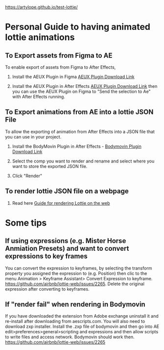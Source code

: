 https://artylope.github.io/test-lottie/

# Personal Guide to having animated lottie animations

## To Export assets from Figma to AE
To enable export of assets from Figma to After Effects,
1. Install the AEUX Plugin in Figma [AEUX Plugin Download Link](https://aeux.io/)

2. Install the AEUX Plugin in After Effects [AEUX Plugin Download Link](https://aeux.io/)
then you can use the AEUX Plugin on Figma to "Send the selection to Ae" with After Effects running. 

## To Export animations from AE into a lottie JSON File
To allow the exporting of animation from After Effects into a JSON file that you can use in your project. 

 1. Install the BodyMovin Plugin in After Effects -  [Bodymovin Plugin
    Download Link](https://aescripts.com/bodymovin/)
    
 2. Select the comp you want to render and rename and select where you want to store the exported JSON file.
 3. Click "Render" 

## To render lottie JSON file on a webpage

 1. Read here [Guide for rendering Lottie on the web](http://airbnb.io/lottie/#/web)

# Some tips

##  If using expressions (e.g. Mister Horse Anmiation Presets) and want to convert expressions to key frames
You can convert the expression to keyframes, by selecting the transform property you assigned the expression to (e.g. Position) then clic to the menu Animation > Keyframe Assistant> Convert Expression to keyframe. https://github.com/airbnb/lottie-web/issues/2265. Delete the original expression after converting to keyframes.

## If "render fail" when rendering in Bodymovin
If you have downloaded the extension from Adobe exchange uninstall it and re-install after downloading from aescripts.com. You will also need to download zxp installer. Install the .zxp file of bodymovin and then go into AE edit>preferences>general>scripting and expressions and then allow scripts to write files and access network. Bodymovin should work then. https://github.com/airbnb/lottie-web/issues/2265 
